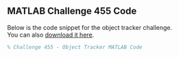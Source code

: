 ## MATLAB Challenge 455 Code

Below is the code snippet for the object tracker challenge.  
You can also [download it here](Challenge455.m).

```matlab
% Challenge 455 - Object Tracker MATLAB Code
